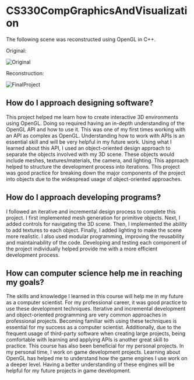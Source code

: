 # CS330CompGraphicsAndVisualization

The following scene was reconstructed using OpenGL in C++.

Original:

![Original](https://github.com/jsenior326/CS330CompGraphicsAndVisualization/assets/57270866/25eda7d3-6148-46d5-9b53-783334b251d0)

Reconstruction:

![FinalProject](https://github.com/jsenior326/CS330CompGraphicsAndVisualization/assets/57270866/2b63daa6-75b7-49aa-963b-415f2f5710d1)

## How do I approach designing software?

  This project helped me learn how to create interactive 3D environments using OpenGL. Doing so required having an in-depth understanding of the OpenGL API and how to use it. This was one of my first times working with an API as complex as OpenGL. Understanding how to work with APIs is an essential skill and will be very helpful in my future work. Using what I learned about this API, I used an object-oriented design approach to separate the objects involved with my 3D scene. These objects would include meshes, textures/materials, the camera, and lighting. This approach helped to structure the development process into iterations. This project was good practice for breaking down the major components of the project into objects due to the widespread usage of object-oriented approaches. 
  
## How do I approach developing programs?

  I followed an iterative and incremental design process to complete this project. I first implemented mesh generation for primitive objects. Next, I added controls for navigating the 3D scene. Then, I implemented the ability to add textures to each object. Finally, I added lighting to make the scene more realistic. I also used modular programming, improving the reusability and maintainability of the code. Developing and testing each component of the project individually helped provide me with a more efficient development process. 

## How can computer science help me in reaching my goals?

  The skills and knowledge I learned in this course will help me in my future as a computer scientist. For my professional career, it was good practice to use these development techniques. Iterative and incremental development and object-oriented programming are very common approaches in professional projects. Becoming familiar with using these techniques is essential for my success as a computer scientist. Additionally, due to the frequent usage of third-party software when creating large projects, being comfortable with learning and applying APIs is another great skill to practice. This course has also been beneficial for my personal projects. In my personal time, I work on game development projects. Learning about OpenGL has helped me to understand how the game engines I use work on a deeper level. Having a better understanding of these engines will be helpful for my future projects in game development.
